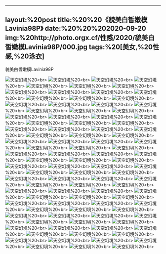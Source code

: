 ﻿---
layout:%20post
title:%20%20《貌美白皙嫩模Lavinia98P》
date:%20%20%202020-09-20
img:%20http://photo.orgx.cf/性感/2020/貌美白皙嫩模Lavinia98P/000.jpg
tags:%20[美女,%20性感,%20泳衣]
---

貌美白皙嫩模Lavinia98P



![天空幻境](http://photo.orgx.cf/性感/2020/貌美白皙嫩模Lavinia98P/001.jpg%20''天空幻境'')%20<br>
![天空幻境](http://photo.orgx.cf/性感/2020/貌美白皙嫩模Lavinia98P/002.jpg%20''天空幻境'')%20<br>
![天空幻境](http://photo.orgx.cf/性感/2020/貌美白皙嫩模Lavinia98P/003.jpg%20''天空幻境'')%20<br>
![天空幻境](http://photo.orgx.cf/性感/2020/貌美白皙嫩模Lavinia98P/004.jpg%20''天空幻境'')%20<br>
![天空幻境](http://photo.orgx.cf/性感/2020/貌美白皙嫩模Lavinia98P/005.jpg%20''天空幻境'')%20<br>
![天空幻境](http://photo.orgx.cf/性感/2020/貌美白皙嫩模Lavinia98P/006.jpg%20''天空幻境'')%20<br>
![天空幻境](http://photo.orgx.cf/性感/2020/貌美白皙嫩模Lavinia98P/007.jpg%20''天空幻境'')%20<br>
![天空幻境](http://photo.orgx.cf/性感/2020/貌美白皙嫩模Lavinia98P/008.jpg%20''天空幻境'')%20<br>
![天空幻境](http://photo.orgx.cf/性感/2020/貌美白皙嫩模Lavinia98P/009.jpg%20''天空幻境'')%20<br>
![天空幻境](http://photo.orgx.cf/性感/2020/貌美白皙嫩模Lavinia98P/010.jpg%20''天空幻境'')%20<br>
![天空幻境](http://photo.orgx.cf/性感/2020/貌美白皙嫩模Lavinia98P/011.jpg%20''天空幻境'')%20<br>
![天空幻境](http://photo.orgx.cf/性感/2020/貌美白皙嫩模Lavinia98P/012.jpg%20''天空幻境'')%20<br>
![天空幻境](http://photo.orgx.cf/性感/2020/貌美白皙嫩模Lavinia98P/013.jpg%20''天空幻境'')%20<br>
![天空幻境](http://photo.orgx.cf/性感/2020/貌美白皙嫩模Lavinia98P/014.jpg%20''天空幻境'')%20<br>
![天空幻境](http://photo.orgx.cf/性感/2020/貌美白皙嫩模Lavinia98P/015.jpg%20''天空幻境'')%20<br>
![天空幻境](http://photo.orgx.cf/性感/2020/貌美白皙嫩模Lavinia98P/016.jpg%20''天空幻境'')%20<br>
![天空幻境](http://photo.orgx.cf/性感/2020/貌美白皙嫩模Lavinia98P/017.jpg%20''天空幻境'')%20<br>
![天空幻境](http://photo.orgx.cf/性感/2020/貌美白皙嫩模Lavinia98P/018.jpg%20''天空幻境'')%20<br>
![天空幻境](http://photo.orgx.cf/性感/2020/貌美白皙嫩模Lavinia98P/019.jpg%20''天空幻境'')%20<br>
![天空幻境](http://photo.orgx.cf/性感/2020/貌美白皙嫩模Lavinia98P/020.jpg%20''天空幻境'')%20<br>
![天空幻境](http://photo.orgx.cf/性感/2020/貌美白皙嫩模Lavinia98P/021.jpg%20''天空幻境'')%20<br>
![天空幻境](http://photo.orgx.cf/性感/2020/貌美白皙嫩模Lavinia98P/022.jpg%20''天空幻境'')%20<br>
![天空幻境](http://photo.orgx.cf/性感/2020/貌美白皙嫩模Lavinia98P/023.jpg%20''天空幻境'')%20<br>
![天空幻境](http://photo.orgx.cf/性感/2020/貌美白皙嫩模Lavinia98P/024.jpg%20''天空幻境'')%20<br>
![天空幻境](http://photo.orgx.cf/性感/2020/貌美白皙嫩模Lavinia98P/025.jpg%20''天空幻境'')%20<br>
![天空幻境](http://photo.orgx.cf/性感/2020/貌美白皙嫩模Lavinia98P/026.jpg%20''天空幻境'')%20<br>
![天空幻境](http://photo.orgx.cf/性感/2020/貌美白皙嫩模Lavinia98P/027.jpg%20''天空幻境'')%20<br>
![天空幻境](http://photo.orgx.cf/性感/2020/貌美白皙嫩模Lavinia98P/028.jpg%20''天空幻境'')%20<br>
![天空幻境](http://photo.orgx.cf/性感/2020/貌美白皙嫩模Lavinia98P/029.jpg%20''天空幻境'')%20<br>
![天空幻境](http://photo.orgx.cf/性感/2020/貌美白皙嫩模Lavinia98P/030.jpg%20''天空幻境'')%20<br>
![天空幻境](http://photo.orgx.cf/性感/2020/貌美白皙嫩模Lavinia98P/031.jpg%20''天空幻境'')%20<br>
![天空幻境](http://photo.orgx.cf/性感/2020/貌美白皙嫩模Lavinia98P/032.jpg%20''天空幻境'')%20<br>
![天空幻境](http://photo.orgx.cf/性感/2020/貌美白皙嫩模Lavinia98P/033.jpg%20''天空幻境'')%20<br>
![天空幻境](http://photo.orgx.cf/性感/2020/貌美白皙嫩模Lavinia98P/034.jpg%20''天空幻境'')%20<br>
![天空幻境](http://photo.orgx.cf/性感/2020/貌美白皙嫩模Lavinia98P/035.jpg%20''天空幻境'')%20<br>
![天空幻境](http://photo.orgx.cf/性感/2020/貌美白皙嫩模Lavinia98P/036.jpg%20''天空幻境'')%20<br>
![天空幻境](http://photo.orgx.cf/性感/2020/貌美白皙嫩模Lavinia98P/037.jpg%20''天空幻境'')%20<br>
![天空幻境](http://photo.orgx.cf/性感/2020/貌美白皙嫩模Lavinia98P/038.jpg%20''天空幻境'')%20<br>
![天空幻境](http://photo.orgx.cf/性感/2020/貌美白皙嫩模Lavinia98P/039.jpg%20''天空幻境'')%20<br>
![天空幻境](http://photo.orgx.cf/性感/2020/貌美白皙嫩模Lavinia98P/040.jpg%20''天空幻境'')%20<br>
![天空幻境](http://photo.orgx.cf/性感/2020/貌美白皙嫩模Lavinia98P/041.jpg%20''天空幻境'')%20<br>
![天空幻境](http://photo.orgx.cf/性感/2020/貌美白皙嫩模Lavinia98P/042.jpg%20''天空幻境'')%20<br>
![天空幻境](http://photo.orgx.cf/性感/2020/貌美白皙嫩模Lavinia98P/043.jpg%20''天空幻境'')%20<br>
![天空幻境](http://photo.orgx.cf/性感/2020/貌美白皙嫩模Lavinia98P/044.jpg%20''天空幻境'')%20<br>
![天空幻境](http://photo.orgx.cf/性感/2020/貌美白皙嫩模Lavinia98P/045.jpg%20''天空幻境'')%20<br>
![天空幻境](http://photo.orgx.cf/性感/2020/貌美白皙嫩模Lavinia98P/046.jpg%20''天空幻境'')%20<br>
![天空幻境](http://photo.orgx.cf/性感/2020/貌美白皙嫩模Lavinia98P/047.jpg%20''天空幻境'')%20<br>
![天空幻境](http://photo.orgx.cf/性感/2020/貌美白皙嫩模Lavinia98P/048.jpg%20''天空幻境'')%20<br>
![天空幻境](http://photo.orgx.cf/性感/2020/貌美白皙嫩模Lavinia98P/049.jpg%20''天空幻境'')%20<br>
![天空幻境](http://photo.orgx.cf/性感/2020/貌美白皙嫩模Lavinia98P/050.jpg%20''天空幻境'')%20<br>
![天空幻境](http://photo.orgx.cf/性感/2020/貌美白皙嫩模Lavinia98P/051.jpg%20''天空幻境'')%20<br>
![天空幻境](http://photo.orgx.cf/性感/2020/貌美白皙嫩模Lavinia98P/052.jpg%20''天空幻境'')%20<br>
![天空幻境](http://photo.orgx.cf/性感/2020/貌美白皙嫩模Lavinia98P/053.jpg%20''天空幻境'')%20<br>
![天空幻境](http://photo.orgx.cf/性感/2020/貌美白皙嫩模Lavinia98P/054.jpg%20''天空幻境'')%20<br>
![天空幻境](http://photo.orgx.cf/性感/2020/貌美白皙嫩模Lavinia98P/055.jpg%20''天空幻境'')%20<br>
![天空幻境](http://photo.orgx.cf/性感/2020/貌美白皙嫩模Lavinia98P/056.jpg%20''天空幻境'')%20<br>
![天空幻境](http://photo.orgx.cf/性感/2020/貌美白皙嫩模Lavinia98P/057.jpg%20''天空幻境'')%20<br>
![天空幻境](http://photo.orgx.cf/性感/2020/貌美白皙嫩模Lavinia98P/058.jpg%20''天空幻境'')%20<br>
![天空幻境](http://photo.orgx.cf/性感/2020/貌美白皙嫩模Lavinia98P/059.jpg%20''天空幻境'')%20<br>
![天空幻境](http://photo.orgx.cf/性感/2020/貌美白皙嫩模Lavinia98P/060.jpg%20''天空幻境'')%20<br>
![天空幻境](http://photo.orgx.cf/性感/2020/貌美白皙嫩模Lavinia98P/061.jpg%20''天空幻境'')%20<br>
![天空幻境](http://photo.orgx.cf/性感/2020/貌美白皙嫩模Lavinia98P/062.jpg%20''天空幻境'')%20<br>
![天空幻境](http://photo.orgx.cf/性感/2020/貌美白皙嫩模Lavinia98P/063.jpg%20''天空幻境'')%20<br>
![天空幻境](http://photo.orgx.cf/性感/2020/貌美白皙嫩模Lavinia98P/064.jpg%20''天空幻境'')%20<br>
![天空幻境](http://photo.orgx.cf/性感/2020/貌美白皙嫩模Lavinia98P/065.jpg%20''天空幻境'')%20<br>
![天空幻境](http://photo.orgx.cf/性感/2020/貌美白皙嫩模Lavinia98P/066.jpg%20''天空幻境'')%20<br>
![天空幻境](http://photo.orgx.cf/性感/2020/貌美白皙嫩模Lavinia98P/067.jpg%20''天空幻境'')%20<br>
![天空幻境](http://photo.orgx.cf/性感/2020/貌美白皙嫩模Lavinia98P/068.jpg%20''天空幻境'')%20<br>
![天空幻境](http://photo.orgx.cf/性感/2020/貌美白皙嫩模Lavinia98P/069.jpg%20''天空幻境'')%20<br>
![天空幻境](http://photo.orgx.cf/性感/2020/貌美白皙嫩模Lavinia98P/070.jpg%20''天空幻境'')%20<br>
![天空幻境](http://photo.orgx.cf/性感/2020/貌美白皙嫩模Lavinia98P/071.jpg%20''天空幻境'')%20<br>
![天空幻境](http://photo.orgx.cf/性感/2020/貌美白皙嫩模Lavinia98P/072.jpg%20''天空幻境'')%20<br>
![天空幻境](http://photo.orgx.cf/性感/2020/貌美白皙嫩模Lavinia98P/073.jpg%20''天空幻境'')%20<br>
![天空幻境](http://photo.orgx.cf/性感/2020/貌美白皙嫩模Lavinia98P/074.jpg%20''天空幻境'')%20<br>
![天空幻境](http://photo.orgx.cf/性感/2020/貌美白皙嫩模Lavinia98P/075.jpg%20''天空幻境'')%20<br>
![天空幻境](http://photo.orgx.cf/性感/2020/貌美白皙嫩模Lavinia98P/076.jpg%20''天空幻境'')%20<br>
![天空幻境](http://photo.orgx.cf/性感/2020/貌美白皙嫩模Lavinia98P/077.jpg%20''天空幻境'')%20<br>
![天空幻境](http://photo.orgx.cf/性感/2020/貌美白皙嫩模Lavinia98P/078.jpg%20''天空幻境'')%20<br>
![天空幻境](http://photo.orgx.cf/性感/2020/貌美白皙嫩模Lavinia98P/079.jpg%20''天空幻境'')%20<br>
![天空幻境](http://photo.orgx.cf/性感/2020/貌美白皙嫩模Lavinia98P/080.jpg%20''天空幻境'')%20<br>
![天空幻境](http://photo.orgx.cf/性感/2020/貌美白皙嫩模Lavinia98P/081.jpg%20''天空幻境'')%20<br>
![天空幻境](http://photo.orgx.cf/性感/2020/貌美白皙嫩模Lavinia98P/082.jpg%20''天空幻境'')%20<br>
![天空幻境](http://photo.orgx.cf/性感/2020/貌美白皙嫩模Lavinia98P/083.jpg%20''天空幻境'')%20<br>
![天空幻境](http://photo.orgx.cf/性感/2020/貌美白皙嫩模Lavinia98P/084.jpg%20''天空幻境'')%20<br>
![天空幻境](http://photo.orgx.cf/性感/2020/貌美白皙嫩模Lavinia98P/085.jpg%20''天空幻境'')%20<br>
![天空幻境](http://photo.orgx.cf/性感/2020/貌美白皙嫩模Lavinia98P/086.jpg%20''天空幻境'')%20<br>
![天空幻境](http://photo.orgx.cf/性感/2020/貌美白皙嫩模Lavinia98P/087.jpg%20''天空幻境'')%20<br>
![天空幻境](http://photo.orgx.cf/性感/2020/貌美白皙嫩模Lavinia98P/088.jpg%20''天空幻境'')%20<br>
![天空幻境](http://photo.orgx.cf/性感/2020/貌美白皙嫩模Lavinia98P/089.jpg%20''天空幻境'')%20<br>
![天空幻境](http://photo.orgx.cf/性感/2020/貌美白皙嫩模Lavinia98P/090.jpg%20''天空幻境'')%20<br>
![天空幻境](http://photo.orgx.cf/性感/2020/貌美白皙嫩模Lavinia98P/091.jpg%20''天空幻境'')%20<br>
![天空幻境](http://photo.orgx.cf/性感/2020/貌美白皙嫩模Lavinia98P/092.jpg%20''天空幻境'')%20<br>
![天空幻境](http://photo.orgx.cf/性感/2020/貌美白皙嫩模Lavinia98P/093.jpg%20''天空幻境'')%20<br>
![天空幻境](http://photo.orgx.cf/性感/2020/貌美白皙嫩模Lavinia98P/094.jpg%20''天空幻境'')%20<br>
![天空幻境](http://photo.orgx.cf/性感/2020/貌美白皙嫩模Lavinia98P/095.jpg%20''天空幻境'')%20<br>
![天空幻境](http://photo.orgx.cf/性感/2020/貌美白皙嫩模Lavinia98P/096.jpg%20''天空幻境'')%20<br>
![天空幻境](http://photo.orgx.cf/性感/2020/貌美白皙嫩模Lavinia98P/097.jpg%20''天空幻境'')%20<br>
![天空幻境](http://photo.orgx.cf/性感/2020/貌美白皙嫩模Lavinia98P/098.jpg%20''天空幻境'')%20<br>